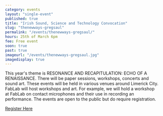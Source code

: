 ```yaml
---
category: events
layout: "single-event"
published: true
title: "Irish Sound, Science and Technology Convocation"
slug: "thenewways-gregsaul"
permalink: "/events/thenewways-gregsaul/"
hours: 25th of March 6pm
fee: Free event
soon: true
past: true
imageurl: "/events/thenewways-gregsaul.jpg"
imagedisplay: true
---
```


This year's theme is RESONANCE AND RECAPITULATION: ECHO OF A RENAISSANCE. There will be paper sessions, workshops, concerts and sound art. These events will be held in various venues around Limerick City. FabLab will host workshops and art. For example, we will hold a workshop at FabLab on contact microphones and their use in recording an performance. The events are open to the public but do require registration.

[Register Here](http://www.eventbrite.com/e/isstc-2015-resonance-and-recapitulation-echo-of-a-renaissance-tickets-17182166322?aff=es2)

